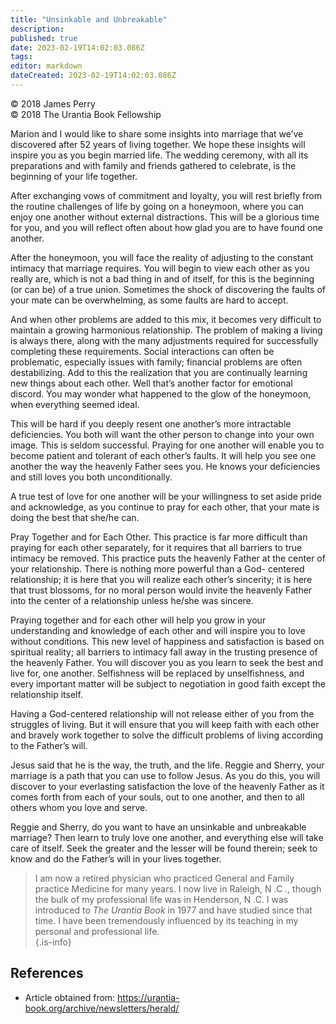 ```yaml
---
title: "Unsinkable and Unbreakable"
description: 
published: true
date: 2023-02-19T14:02:03.086Z
tags: 
editor: markdown
dateCreated: 2023-02-19T14:02:03.086Z
---
```


<p class="v-card v-sheet theme--light grey lighten-3 px-2">© 2018 James Perry<br>© 2018 The Urantia Book Fellowship</p>

Marion and I would like to share some insights into marriage that we’ve discovered after 52 years of living together. We hope these insights will inspire you as you begin married life. The wedding ceremony, with all its preparations and with family and friends gathered to celebrate, is the beginning of your life together. 

After exchanging vows of commitment and loyalty, you will rest briefly from the routine challenges of life by going on a honeymoon, where you can enjoy one another without external distractions. This will be a glorious time for you, and you will reflect often about how glad you are to have found one another. 

After the honeymoon, you will face the reality of adjusting to the constant intimacy that marriage requires. You will begin to view each other as you really are, which is not a bad thing in and of itself, for this is the beginning (or can be) of a true union. Sometimes the shock of discovering the faults of your mate can be overwhelming, as some faults are hard to accept. 

And when other problems are added to this mix, it becomes very difficult to maintain a growing harmonious relationship. The problem of making a living is always there, along with the many adjustments required for successfully completing these requirements. Social interactions can often be problematic, especially issues with family; financial problems are often destabilizing. Add to this the realization that you are continually learning new things about each other. Well that’s another factor for emotional discord. You may wonder what happened to the glow of the honeymoon, when everything seemed ideal. 

This will be hard if you deeply resent one another’s more intractable deficiencies. You both will want the other person to change into your own image. This is seldom successful. Praying for one another will enable you to become patient and tolerant of each other’s faults. It will help you see one another the way the heavenly Father sees you. He knows your deficiencies and still loves you both unconditionally. 

A true test of love for one another will be your willingness to set aside pride and acknowledge, as you continue to pray for each other, that your mate is doing the best that she/he can. 

Pray Together and for Each Other. This practice is far more difficult than praying for each other separately, for it requires that all barriers to true intimacy be removed. This practice puts the heavenly Father at the center of your relationship. There is nothing more powerful than a God- centered relationship; it is here that you will realize each other’s sincerity; it is here that trust blossoms, for no moral person would invite the heavenly Father into the center of a relationship unless he/she was sincere. 

Praying together and for each other will help you grow in your understanding and knowledge of each other and will inspire you to love without conditions. This new level of happiness and satisfaction is based on spiritual reality; all barriers to intimacy fall away in the trusting presence of the heavenly Father. You will discover you as you learn to seek the best and live for, one another. Selfishness will be replaced by unselfishness, and every important matter will be subject to negotiation in good faith except the relationship itself. 

Having a God-centered relationship will not release either of you from the struggles of living. But it will ensure that you will keep faith with each other and bravely work together to solve the difficult problems of living according to the Father’s will. 

Jesus said that he is the way, the truth, and the life. Reggie and Sherry, your marriage is a path that you can use to follow Jesus. As you do this, you will discover to your everlasting satisfaction the love of the heavenly Father as it comes forth from each of your souls, out to one another, and then to all others whom you love and serve. 

Reggie and Sherry, do you want to have an unsinkable and unbreakable marriage? Then learn to truly love one another, and everything else will take care of itself. Seek the greater and the lesser will be found therein; seek to know and do the Father’s will in your lives together.   

> I am now a retired physician who practiced General and Family practice Medicine for many years. I now live in Raleigh, N .C ., though the bulk of my professional life was in Henderson, N .C. I was introduced to _The Urantia Book_ in 1977 and have studied since that time. I have been tremendously influenced by its teaching in my personal and professional life.  
{.is-info}

## References

- Article obtained from: https://urantia-book.org/archive/newsletters/herald/